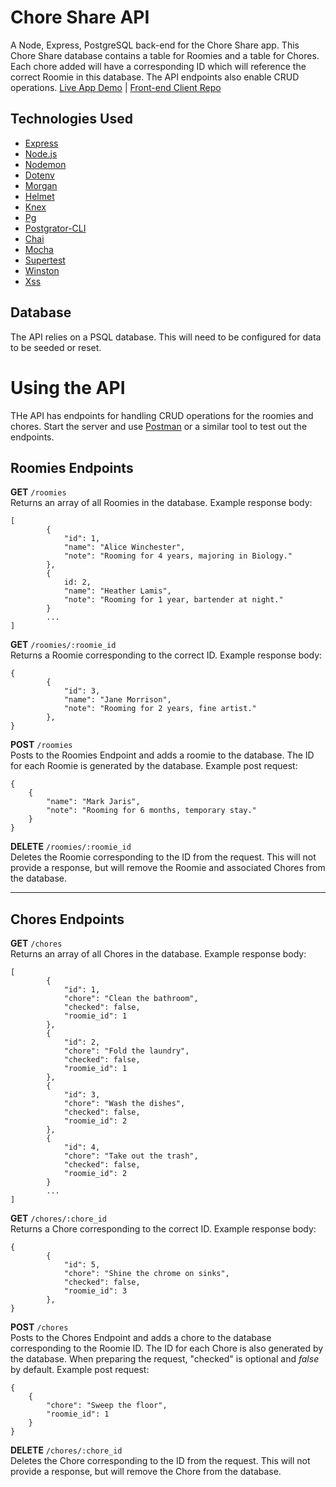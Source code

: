 # Chore Share API
A Node, Express, PostgreSQL back-end for the Chore Share app. This Chore Share database contains a table for Roomies and a table for Chores. Each chore added will have a corresponding ID which will reference the correct Roomie in this database. The API endpoints also enable CRUD operations.
[Live App Demo](https://chore-share-app.now.sh/) | [Front-end Client Repo](https://github.com/Jadedtofu/chore-share-app)

## Technologies Used
- [Express](https://expressjs.com/)
- [Node.js](https://nodejs.org/en/)
- [Nodemon](https://www.npmjs.com/package/nodemon)
- [Dotenv](https://www.npmjs.com/package/dotenv)
- [Morgan](https://www.npmjs.com/package/morgan/v/1.1.1)
- [Helmet](http://helmetjs.github.io)
- [Knex](https://www.npmjs.com/package/knex)
- [Pg](https://www.npmjs.com/package/pg)
- [Postgrator-CLI](https://www.npmjs.com/package/postgrator-cli)
- [Chai](https://www.npmjs.com/package/chai)
- [Mocha](https://www.npmjs.com/package/mocha)
- [Supertest](https://www.npmjs.com/package/supertest)
- [Winston](https://www.npmjs.com/package/)
- [Xss](https://www.npmjs.com/package/xss)

## Database
The API relies on a PSQL database. This will need to be configured for data to be seeded or reset.

# Using the API
THe API has endpoints for handling CRUD operations for the roomies and chores. Start the server and use [Postman](https://www.getpostman.com/) or a similar tool to test out the endpoints.

## Roomies Endpoints
**GET** `/roomies` <br>
Returns an array of all Roomies in the database. Example response body:
```
[
        {
            "id": 1,
            "name": "Alice Winchester",
            "note": "Rooming for 4 years, majoring in Biology."
        },
        {
            id: 2,
            "name": "Heather Lamis",
            "note": "Rooming for 1 year, bartender at night."
        }
        ...
]
```

**GET** `/roomies/:roomie_id` <br>
Returns a Roomie corresponding to the correct ID. Example response body:
```
{
        {
            "id": 3,
            "name": "Jane Morrison",
            "note": "Rooming for 2 years, fine artist."
        },
}
```

**POST** `/roomies` <br>
Posts to the Roomies Endpoint and adds a roomie to the database. The ID for each Roomie is generated by the database. Example post request:
```
{
    {
        "name": "Mark Jaris",
        "note": "Rooming for 6 months, temporary stay."
    }
}
```

**DELETE** `/roomies/:roomie_id` <br>
Deletes the Roomie corresponding to the ID from the request. This will not provide a response, but will remove the Roomie and associated Chores from the database.

----

## Chores Endpoints
**GET** `/chores` <br>
Returns an array of all Chores in the database. Example response body:
```
[
        {
            "id": 1, 
            "chore": "Clean the bathroom",
            "checked": false,
            "roomie_id": 1
        },
        {
            "id": 2, 
            "chore": "Fold the laundry",
            "checked": false,
            "roomie_id": 1
        },
        {
            "id": 3, 
            "chore": "Wash the dishes",
            "checked": false,
            "roomie_id": 2
        },
        {
            "id": 4, 
            "chore": "Take out the trash",
            "checked": false,
            "roomie_id": 2
        }
        ...
]
```

**GET** `/chores/:chore_id` <br>
Returns a Chore corresponding to the correct ID. Example response body:
```
{
        {
            "id": 5,
            "chore": "Shine the chrome on sinks",
            "checked": false,
            "roomie_id": 3
        },
}
```

**POST** `/chores` <br>
Posts to the Chores Endpoint and adds a chore to the database corresponding to the Roomie ID. The ID for each Chore is also generated by the database. When preparing the request, "checked" is optional and _false_ by default. Example post request:
```
{
    {
        "chore": "Sweep the floor",
        "roomie_id": 1
    }
}
```

**DELETE** `/chores/:chore_id` <br>
Deletes the Chore corresponding to the ID from the request. This will not provide a response, but will remove the Chore from the database.
